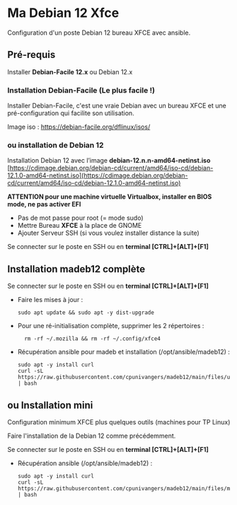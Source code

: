 # Ma Debian 12 Xfce

Configuration d'un poste Debian 12 bureau XFCE avec ansible.

## Pré-requis

Installer **Debian-Facile 12.x** ou  Debian 12.x  

### Installation Debian-Facile (Le plus facile !)

Installer Debian-Facile, c'est une vraie Debian avec un bureau XFCE et une pré-configuration qui facilite son utilisation.  

Image iso : https://debian-facile.org/dflinux/isos/

### ou installation de Debian 12

Installation Debian 12 avec l’image **debian-12.n.n-amd64-netinst.iso**  
[https://cdimage.debian.org/debian-cd/current/amd64/iso-cd/debian-12.1.0-amd64-netinst.iso](https://cdimage.debian.org/debian-cd/current/amd64/iso-cd/debian-12.1.0-amd64-netinst.iso)

**ATTENTION pour une machine virtuelle Virtualbox, installer en BIOS mode, ne pas activer EFI**

- Pas de mot passe pour root (= mode sudo)
- Mettre Bureau **XFCE** à la place de GNOME
- Ajouter Serveur SSH (si vous voulez installer distance la suite)

Se connecter sur le poste en SSH ou en **terminal [CTRL]+[ALT]+[F1]** 

## Installation madeb12 complète

Se connecter sur le poste en SSH ou en **terminal [CTRL]+[ALT]+[F1]**  

- Faire les mises à jour :

      sudo apt update && sudo apt -y dist-upgrade

- Pour une ré-initialisation complète, supprimer les 2 répertoires :

		rm -rf ~/.mozilla && rm -rf ~/.config/xfce4

- Récupération ansible pour madeb et installation (/opt/ansible/madeb12) :

      sudo apt -y install curl
      curl -sL https://raw.githubusercontent.com/cpunivangers/madeb12/main/files/update_madeb12.sh | bash

## ou Installation mini

Configuration minimum XFCE plus quelques outils (machines pour TP Linux)

Faire l'installation de la Debian 12 comme précédemment.

Se connecter sur le poste en SSH ou en **terminal [CTRL]+[ALT]+[F1]**  

- Récupération ansible (/opt/ansible/madeb12) :

      sudo apt -y install curl
      curl -sL https://raw.githubusercontent.com/cpunivangers/madeb12/main/files/minideb12.sh | bash

